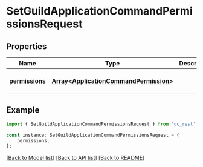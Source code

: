 # SetGuildApplicationCommandPermissionsRequest


## Properties

Name | Type | Description | Notes
------------ | ------------- | ------------- | -------------
**permissions** | [**Array&lt;ApplicationCommandPermission&gt;**](ApplicationCommandPermission.md) |  | [optional] [default to undefined]

## Example

```typescript
import { SetGuildApplicationCommandPermissionsRequest } from 'dc_rest';

const instance: SetGuildApplicationCommandPermissionsRequest = {
    permissions,
};
```

[[Back to Model list]](../README.md#documentation-for-models) [[Back to API list]](../README.md#documentation-for-api-endpoints) [[Back to README]](../README.md)
